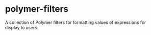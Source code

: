 polymer-filters
===============

A collection of Polymer filters for formatting values of expressions for display to users
